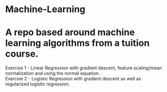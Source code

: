 # Machine-Learning
# A repo based around machine learning algorithms from a tuition course.  
  
Exercise 1 - Linear Regression with gradient descent, feature scaling/mean normalization and using the normal equation.  
Exercise 2 - Logistic Regression with gradient descent as well as regularized logistic regression.
